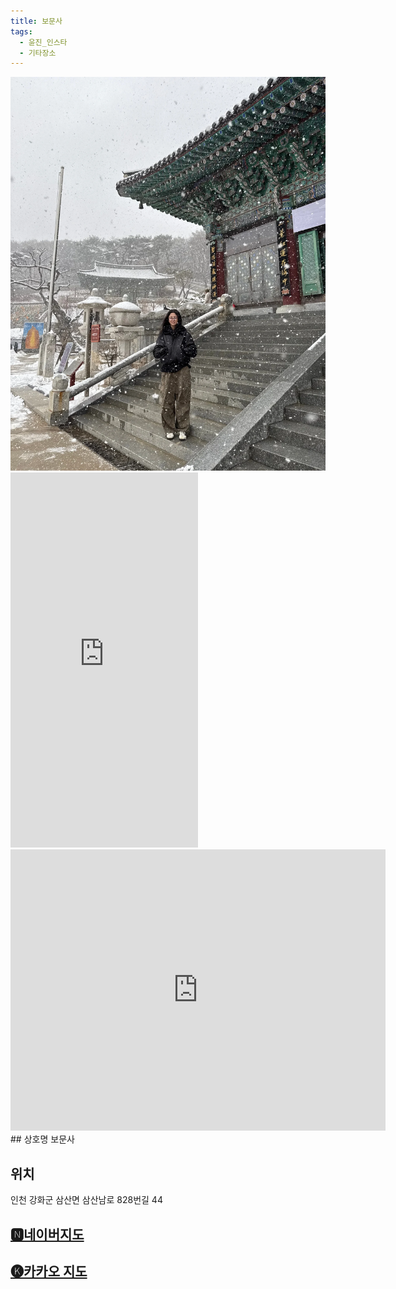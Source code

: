 ```yaml
---
title: 보문사
tags:
  - 윤진_인스타
  - 기타장소
---
```

<img src="assets/1741108756.webp">
<iframe src="https://www.instagram.com/p/DFfrGKLSgzG/embed" frameborder="0" scrolling="auto" allowtransparency="true" height="600"></iframe>

<iframe src="https://www.google.com/maps/embed?pb=!1m18!1m12!1m3!1d404138.7975177962!2d125.94762660481284!3d37.688345999999996!2m3!1f0!2f0!3f0!3m2!1i1024!2i768!4f13.1!3m3!1m2!1s0x357c75a1d0a1c331%3A0x85fd9918a85b6fd5!2z67O066y47IKs!5e0!3m2!1sko!2skr!4v1741355967445!5m2!1sko!2skr" width="600" height="450" style="border:0;" allowfullscreen="" loading="lazy" referrerpolicy="no-referrer-when-downgrade"></iframe>
## 상호명
보문사

## 위치
인천 강화군 삼산면 삼산남로 828번길 44

## [🅽네이버지도](https://naver.me/GtURmyEm)

## [🅚카카오 지도](https://place.map.kakao.com/7891593)